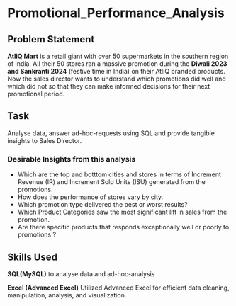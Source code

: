 # Promotional_Performance_Analysis

## Problem Statement
**AtliQ Mart** is a retail giant with over 50 supermarkets in the southern region of India. All their 50 stores ran a massive promotion during the **Diwali 2023 and Sankranti 2024** (festive time in India) on their AtliQ branded products. Now the sales director wants to understand which promotions did well and which did not so that they can make informed decisions for their next promotional period. 

## Task
Analyse data, answer ad-hoc-requests using SQL and provide tangible insights to Sales Director.
### Desirable Insights from this analysis
* Which are the top and botttom cities and stores in terms of Increment Revenue (IR) and Increment Sold Units (ISU) generated from the promotions.
* How does the performance of stores vary by city.
* Which promotion type delivered the best or worst results?
* Which Product Categories saw the most significant lift in sales from the promotion.
* Are there specific products that responds exceptionally well or poorly to promotions ?

## Skills Used
 **SQL(MySQL)** to analyse data and ad-hoc-analysis
 
**Excel (Advanced Excel)** Utilized Advanced Excel for efficient data cleaning, manipulation, analysis, and visualization.



